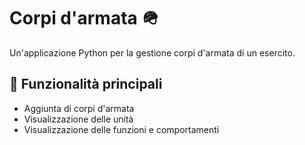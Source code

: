 # Corpi d'armata 🪖

Un'applicazione Python per la gestione corpi d'armata di un esercito.

## 🚀 Funzionalità principali

- Aggiunta di corpi d'armata
- Visualizzazione delle unità
- Visualizzazione delle funzioni e comportamenti
